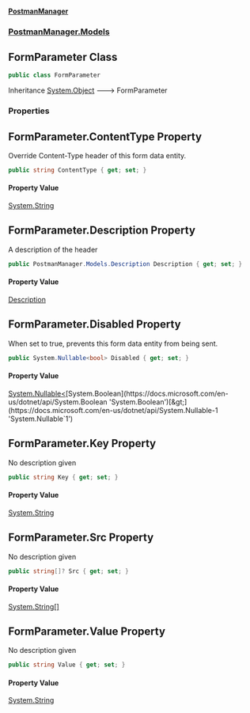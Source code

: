 #### [PostmanManager](PostmanManager.md 'PostmanManager')
### [PostmanManager.Models](PostmanManager.md#PostmanManager.Models 'PostmanManager.Models')

## FormParameter Class

```csharp
public class FormParameter
```

Inheritance [System.Object](https://docs.microsoft.com/en-us/dotnet/api/System.Object 'System.Object') &#129106; FormParameter
### Properties

<a name='PostmanManager.Models.FormParameter.ContentType'></a>

## FormParameter.ContentType Property

Override Content-Type header of this form data entity.

```csharp
public string ContentType { get; set; }
```

#### Property Value
[System.String](https://docs.microsoft.com/en-us/dotnet/api/System.String 'System.String')

<a name='PostmanManager.Models.FormParameter.Description'></a>

## FormParameter.Description Property

A description of the header

```csharp
public PostmanManager.Models.Description Description { get; set; }
```

#### Property Value
[Description](Description.md 'PostmanManager.Models.Description')

<a name='PostmanManager.Models.FormParameter.Disabled'></a>

## FormParameter.Disabled Property

When set to true, prevents this form data entity from being sent.

```csharp
public System.Nullable<bool> Disabled { get; set; }
```

#### Property Value
[System.Nullable&lt;](https://docs.microsoft.com/en-us/dotnet/api/System.Nullable-1 'System.Nullable`1')[System.Boolean](https://docs.microsoft.com/en-us/dotnet/api/System.Boolean 'System.Boolean')[&gt;](https://docs.microsoft.com/en-us/dotnet/api/System.Nullable-1 'System.Nullable`1')

<a name='PostmanManager.Models.FormParameter.Key'></a>

## FormParameter.Key Property

No description given

```csharp
public string Key { get; set; }
```

#### Property Value
[System.String](https://docs.microsoft.com/en-us/dotnet/api/System.String 'System.String')

<a name='PostmanManager.Models.FormParameter.Src'></a>

## FormParameter.Src Property

No description given

```csharp
public string[]? Src { get; set; }
```

#### Property Value
[System.String](https://docs.microsoft.com/en-us/dotnet/api/System.String 'System.String')[[]](https://docs.microsoft.com/en-us/dotnet/api/System.Array 'System.Array')

<a name='PostmanManager.Models.FormParameter.Value'></a>

## FormParameter.Value Property

No description given

```csharp
public string Value { get; set; }
```

#### Property Value
[System.String](https://docs.microsoft.com/en-us/dotnet/api/System.String 'System.String')
